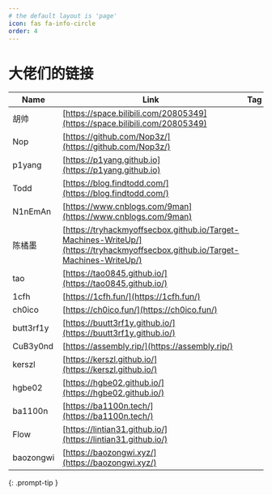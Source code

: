 ```yaml
---
# the default layout is 'page'
icon: fas fa-info-circle
order: 4
---
```


# 大佬们的链接
| Name | Link | Tag | 
| ---- | ---- | --- | 
| 胡帅 |[https://space.bilibili.com/20805349](https://space.bilibili.com/20805349) |  | 
| Nop | [https://github.com/Nop3z/](https://github.com/Nop3z/) |  | 
| p1yang | [https://p1yang.github.io](https://p1yang.github.io) |  | 
| Todd | [https://blog.findtodd.com/](https://blog.findtodd.com/) |  | 
| N1nEmAn | [https://www.cnblogs.com/9man](https://www.cnblogs.com/9man) |  | 
| 陈橘墨 | [https://tryhackmyoffsecbox.github.io/Target-Machines-WriteUp/](https://tryhackmyoffsecbox.github.io/Target-Machines-WriteUp/) |  | 
| tao | [https://tao0845.github.io/](https://tao0845.github.io/) |  | 
| 1cfh | [https://1cfh.fun/](https://1cfh.fun/) |  | 
| ch0ico | [https://ch0ico.fun/](https://ch0ico.fun/) |  | 
| butt3rf1y | [https://buutt3rf1y.github.io/](https://buutt3rf1y.github.io/) |  | 
| CuB3y0nd | [https://assembly.rip/](https://assembly.rip/) |  | 
| kerszl | [https://kerszl.github.io/](https://kerszl.github.io/) |  | 
| hgbe02 | [https://hgbe02.github.io/](https://hgbe02.github.io/) |  | 
| ba1100n | [https://ba1100n.tech/](https://ba1100n.tech/) |  | 
| Flow | [https://lintian31.github.io/](https://lintian31.github.io/) |  | 
| baozongwi | [https://baozongwi.xyz/](https://baozongwi.xyz/) |  | 
 
{: .prompt-tip }
